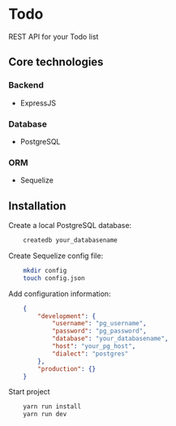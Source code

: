 # Todo
REST API for your Todo list

## Core technologies
### Backend
* ExpressJS
### Database
* PostgreSQL
### ORM
* Sequelize

## Installation
Create a local PostgreSQL database:
```bash
	createdb your_databasename
```
Create Sequelize config file:
```bash
	mkdir config
	touch config.json
```
Add configuration information:
```json
	{
		"development": {
			"username": "pg_username",
			"password": "pg_password",
			"database": "your_databasename",
			"host": "your_pg_host",
			"dialect": "postgres"
		},
		"production": {}
	}
```
Start project
```bash
	yarn run install
	yarn run dev
```

